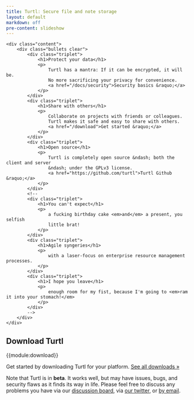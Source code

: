 ```yaml
---
title: Turtl: Secure file and note storage
layout: default
markdown: off
pre-content: slideshow
---
```


    <div class="content">
        <div class="bullets clear">
            <div class="triplet">
                <h1>Protect your data</h1>
                <p>
                    Turtl has a mantra: If it can be encrypted, it will be.
                    No more sacrificing your privacy for convenience.
                    <a href="/docs/security">Security basics &raquo;</a>
                </p>
            </div>
            <div class="triplet">
                <h1>Share with others</h1>
                <p>
                    Collaborate on projects with friends or colleagues.
                    Turtl makes it safe and easy to share with others.
                    <a href="/download">Get started &raquo;</a>
                </p>
            </div>
            <div class="triplet">
                <h1>Open source</h1>
                <p>
                    Turtl is completely open source &ndash; both the client and server
                    &ndash; under the GPLv3 license.
                    <a href="https://github.com/turtl">Turtl Github &raquo;</a>
                </p>
            </div>
            <!--
            <div class="triplet">
                <h1>You can't expect</h1>
                <p>
                    a fucking birthday cake <em>and</em> a present, you selfish
                    little brat!
                </p>
            </div>
            <div class="triplet">
                <h1>Agile syngeries</h1>
                <p>
                    with a laser-focus on enterprise resource management processes.
                </p>
            </div>
            <div class="triplet">
                <h1>I hope you leave</h1>
                <p>
                    enough room for my fist, because I'm going to <em>ram it into your stomach!</em>
                </p>
            </div>
            -->
        </div>
    </div>
</section>

<section>
    <div class="content download">
        <h1>
            Download Turtl
            <!--<small><a href="/download">all downloads &raquo;</a></small>-->
        </h1>
        {{module:download}}
        <p>
            Get started by downloading Turtl for your platform. <a href="/download">See all downloads &raquo;</a>
        </p>
    </div>
</section>

<!--
<section>
    <div class="content">
        <div class="imgnav clear">
            <div class="double">
                <a href="/docs" title="Read about how Turtl works.">
                    <h2>Documentation</h2>
                    <img src="/images/home/docs.jpg" width="490" height="200" alt="Turtl documentation photo">
                </a>
            </div>
            <div class="double">
                <a href="/about" title="Learn why Turtl exists and about the team behind it">
                    <h2>Philosophy</h2>
                    <img src="/images/home/skateboard.jpg" width="490" height="200" alt="Turtle on a skateboard">
                </a>
            </div>
        </div>
    </div>
</section>

<section>
    <div class="content">
        <div class="news clear">
            <div class="blog">
                <h1>
                    From our blog
                    <small><a href="http://turtlapp.tumblr.com">Find us on Tumblr &raquo;</a></small>
                </h1>
            </div>
            <div class="twitter">
                <h1>
                    Twitter
                    <small><a href="https://twitter.com/turtlapp">@turtlapp &raquo;</a></small>
                </h1>
                <div class="twitter">
                    <a data-widget-id="382037759679934465" data-chrome="noheader nofooter transparent" data-tweet-limit="3" href="https://twitter.com/turtlapp" data-dnt="true" class="twitter-timeline">Tweets by @turtlapp</a>
                    <script>!function(d,s,id){var js,fjs=d.getElementsByTagName(s)[0],p=/^http:/.test(d.location)?'http':'https';if(!d.getElementById(id)){js=d.createElement(s);js.id=id;js.src=p+"://platform.twitter.com/widgets.js";fjs.parentNode.insertBefore(js,fjs);}}(document,"script","twitter-wjs");</script>
                    <script src="/js/twitter_fix.js"></script>
                </div>
            </div>
        </div>
    </div>
</section>
-->

<section>
    <div class="content">
        <div class="extra clear">
            <p>
                Note that Turtl is in <strong>beta</strong>. It works well, but may have issues, bugs, and security flaws as it finds its way in life.
                Please feel free to discuss any problems you have via our <a href="http://groups.google.com/d/forum/turtl">discussion board</a>,
                via <a href="https://twitter.com/turtlapp">our twitter</a>, or <a href="mailto:info@turtl.it">by email</a>.
            </p>
        </div>
    </div>
